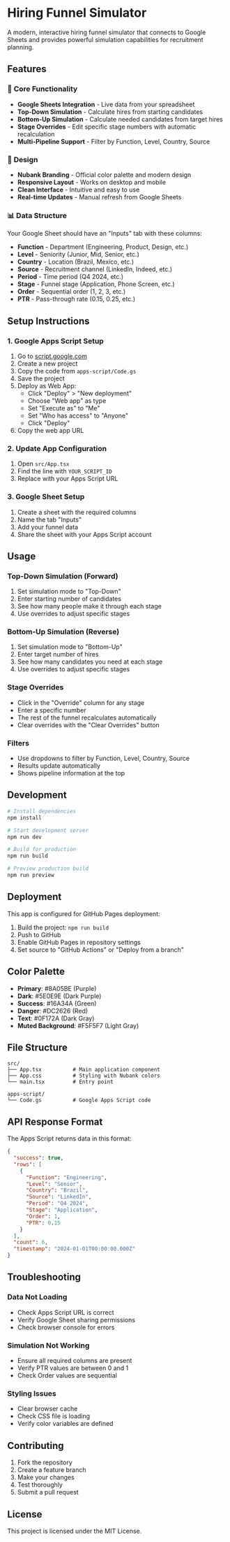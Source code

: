 # Hiring Funnel Simulator

A modern, interactive hiring funnel simulator that connects to Google Sheets and provides powerful simulation capabilities for recruitment planning.

## Features

### 🎯 **Core Functionality**
- **Google Sheets Integration** - Live data from your spreadsheet
- **Top-Down Simulation** - Calculate hires from starting candidates
- **Bottom-Up Simulation** - Calculate needed candidates from target hires
- **Stage Overrides** - Edit specific stage numbers with automatic recalculation
- **Multi-Pipeline Support** - Filter by Function, Level, Country, Source

### 🎨 **Design**
- **Nubank Branding** - Official color palette and modern design
- **Responsive Layout** - Works on desktop and mobile
- **Clean Interface** - Intuitive and easy to use
- **Real-time Updates** - Manual refresh from Google Sheets

### 📊 **Data Structure**
Your Google Sheet should have an "Inputs" tab with these columns:
- **Function** - Department (Engineering, Product, Design, etc.)
- **Level** - Seniority (Junior, Mid, Senior, etc.)
- **Country** - Location (Brazil, Mexico, etc.)
- **Source** - Recruitment channel (LinkedIn, Indeed, etc.)
- **Period** - Time period (Q4 2024, etc.)
- **Stage** - Funnel stage (Application, Phone Screen, etc.)
- **Order** - Sequential order (1, 2, 3, etc.)
- **PTR** - Pass-through rate (0.15, 0.25, etc.)

## Setup Instructions

### 1. **Google Apps Script Setup**
1. Go to [script.google.com](https://script.google.com)
2. Create a new project
3. Copy the code from `apps-script/Code.gs`
4. Save the project
5. Deploy as Web App:
   - Click "Deploy" > "New deployment"
   - Choose "Web app" as type
   - Set "Execute as" to "Me"
   - Set "Who has access" to "Anyone"
   - Click "Deploy"
6. Copy the web app URL

### 2. **Update App Configuration**
1. Open `src/App.tsx`
2. Find the line with `YOUR_SCRIPT_ID`
3. Replace with your Apps Script URL

### 3. **Google Sheet Setup**
1. Create a sheet with the required columns
2. Name the tab "Inputs"
3. Add your funnel data
4. Share the sheet with your Apps Script account

## Usage

### **Top-Down Simulation (Forward)**
1. Set simulation mode to "Top-Down"
2. Enter starting number of candidates
3. See how many people make it through each stage
4. Use overrides to adjust specific stages

### **Bottom-Up Simulation (Reverse)**
1. Set simulation mode to "Bottom-Up"
2. Enter target number of hires
3. See how many candidates you need at each stage
4. Use overrides to adjust specific stages

### **Stage Overrides**
- Click in the "Override" column for any stage
- Enter a specific number
- The rest of the funnel recalculates automatically
- Clear overrides with the "Clear Overrides" button

### **Filters**
- Use dropdowns to filter by Function, Level, Country, Source
- Results update automatically
- Shows pipeline information at the top

## Development

```bash
# Install dependencies
npm install

# Start development server
npm run dev

# Build for production
npm run build

# Preview production build
npm run preview
```

## Deployment

This app is configured for GitHub Pages deployment:

1. Build the project: `npm run build`
2. Push to GitHub
3. Enable GitHub Pages in repository settings
4. Set source to "GitHub Actions" or "Deploy from a branch"

## Color Palette

- **Primary**: #8A05BE (Purple)
- **Dark**: #5E0E9E (Dark Purple)
- **Success**: #16A34A (Green)
- **Danger**: #DC2626 (Red)
- **Text**: #0F172A (Dark Gray)
- **Muted Background**: #F5F5F7 (Light Gray)

## File Structure

```
src/
├── App.tsx          # Main application component
├── App.css          # Styling with Nubank colors
└── main.tsx         # Entry point

apps-script/
└── Code.gs          # Google Apps Script code
```

## API Response Format

The Apps Script returns data in this format:

```json
{
  "success": true,
  "rows": [
    {
      "Function": "Engineering",
      "Level": "Senior",
      "Country": "Brazil",
      "Source": "LinkedIn",
      "Period": "Q4 2024",
      "Stage": "Application",
      "Order": 1,
      "PTR": 0.15
    }
  ],
  "count": 6,
  "timestamp": "2024-01-01T00:00:00.000Z"
}
```

## Troubleshooting

### **Data Not Loading**
- Check Apps Script URL is correct
- Verify Google Sheet sharing permissions
- Check browser console for errors

### **Simulation Not Working**
- Ensure all required columns are present
- Verify PTR values are between 0 and 1
- Check Order values are sequential

### **Styling Issues**
- Clear browser cache
- Check CSS file is loading
- Verify color variables are defined

## Contributing

1. Fork the repository
2. Create a feature branch
3. Make your changes
4. Test thoroughly
5. Submit a pull request

## License

This project is licensed under the MIT License.